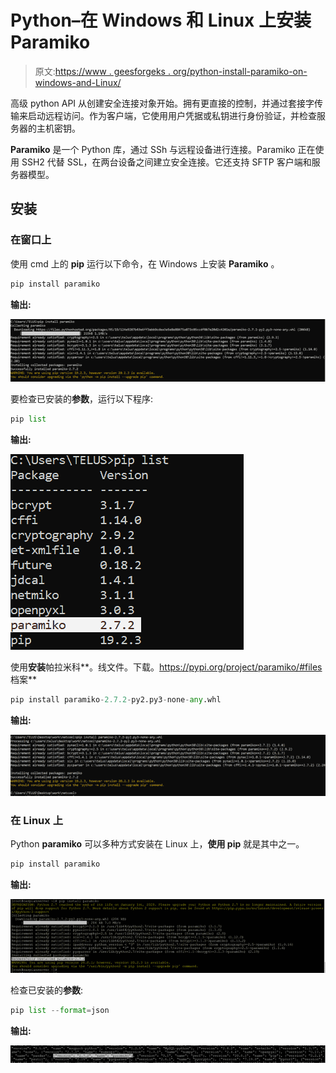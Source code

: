 # Python–在 Windows 和 Linux 上安装 Paramiko

> 原文:[https://www . geesforgeks . org/python-install-paramiko-on-windows-and-Linux/](https://www.geeksforgeeks.org/python-install-paramiko-on-windows-and-linux/)

高级 python API 从创建安全连接对象开始。拥有更直接的控制，并通过套接字传输来启动远程访问。作为客户端，它使用用户凭据或私钥进行身份验证，并检查服务器的主机密钥。

**Paramiko** 是一个 Python 库，通过 SSh 与远程设备进行连接。Paramiko 正在使用 SSH2 代替 SSL，在两台设备之间建立安全连接。它还支持 SFTP 客户端和服务器模型。

## **安装**

### 在窗口上

使用 cmd 上的 **pip** 运行以下命令，在 Windows 上安装 **Paramiko** 。

```py
pip install paramiko

```

**输出:**

![](img/c0a96de4832b4ae6ff6515cee81e5cf6.png)

要检查已安装的**参数**，运行以下程序:

```py
pip list

```

**输出:**

![](img/408918eace3a9f11fc1d53ca58f36bde.png)

使用**安装**帕拉米科**。线文件。下载。https://pypi.org/project/paramiko/#files 档案**

```py
pip install paramiko-2.7.2-py2.py3-none-any.whl

```

**输出:**

![](img/4098daf93e5e98d7f0062dd99b9f5edf.png)

### **在 Linux 上**

Python **paramiko** 可以多种方式安装在 Linux 上，**使用 pip** 就是其中之一。

```py
pip install paramiko

```

**输出:**

![](img/297c4ba0687db6a48a5478542e1a5605.png)

检查已安装的**参数**:

```py
pip list --format=json

```

**输出:**

![](img/97b2dca8f854a4a2799171139aa4a2f9.png)